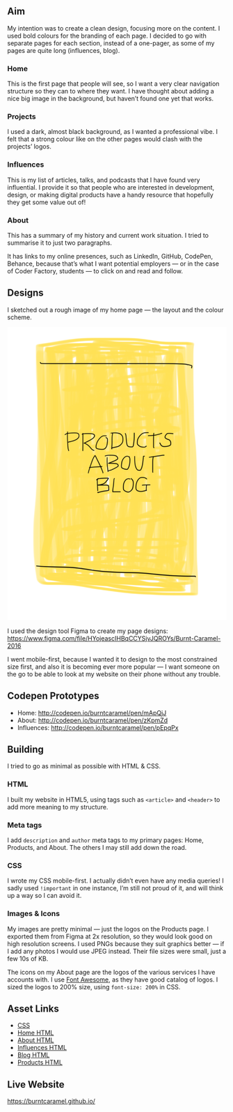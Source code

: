 ## Aim

My intention was to create a clean design, focusing more on the content. I used bold colours for the branding of each page. I decided to go with separate pages for each section, instead of a one-pager, as some of my pages are quite long (influences, blog).

### Home

This is the first page that people will see, so I want a very clear navigation structure so they can to where they want. I have thought about adding a nice big image in the background, but haven’t found one yet that works.

### Projects

I used a dark, almost black background, as I wanted a professional vibe. I felt that a strong colour like on the other pages would clash with the projects’ logos.

### Influences

This is my list of articles, talks, and podcasts that I have found very influential. I provide it so that people who are interested in development, design, or making digital products have a handy resource that hopefully they get some value out of!

### About

This has a summary of my history and current work situation. I tried to summarise it to just two paragraphs.

It has links to my online presences, such as LinkedIn, GitHub, CodePen, Behance, because that’s what I want potential employers — or in the case of Coder Factory, students — to click on and read and follow.

## Designs

I sketched out a rough image of my home page — the layout and the colour scheme.

![Home page](https://raw.githubusercontent.com/BurntCaramel/burntcaramel.github.io/master/docs/sketch.png)

I used the design tool Figma to create my page designs: https://www.figma.com/file/HYojeascIHBqCCYSjvJQROYs/Burnt-Caramel-2016

I went mobile-first, because I wanted it to design to the most constrained size first, and also it is becoming ever more popular — I want someone on the go to be able to look at my website on their phone without any trouble.

## Codepen Prototypes

- Home: http://codepen.io/burntcaramel/pen/mApQjJ
- About: http://codepen.io/burntcaramel/pen/zKpmZd
- Influences: http://codepen.io/burntcaramel/pen/pEpqPx

## Building

I tried to go as minimal as possible with HTML & CSS.

### HTML

I built my website in HTML5, using tags such as `<article>` and `<header>` to add more meaning to my structure.

### Meta tags

I add `description` and `author` meta tags to my primary pages: Home, Products, and About. The others I may still add down the road.

### CSS

I wrote my CSS mobile-first. I actually didn’t even have any media queries! I sadly used `!important` in one instance, I’m still not proud of it, and will think up a way so I can avoid it.

### Images & Icons

My images are pretty minimal — just the logos on the Products page. I exported them from Figma at 2x resolution, so they would look good on high resolution screens. I used PNGs because they suit graphics better — if I add any photos I would use JPEG instead. Their file sizes were small, just a few 10s of KB.

The icons on my About page are the logos of the various services I have accounts with. I use [Font Awesome](http://fontawesome.io/), as they have good catalog of logos. I sized the logos to 200% size, using `font-size: 200%` in CSS.

## Asset Links

- [CSS](/css/main.css)
- [Home HTML](/index.html)
- [About HTML](/about/index.html)
- [Influences HTML](/influences/index.html)
- [Blog HTML](/blog/index.html)
- [Products HTML](/products/index.html)

## Live Website

https://burntcaramel.github.io/
